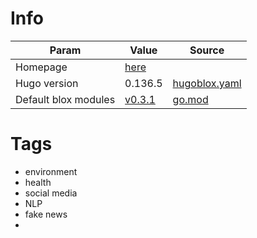 # Info

| Param | Value | Source |
|-----|------|--------|
| Homepage | [here](https://beatrice-portelli.github.io/) | |
| Hugo version | 0.136.5 | [hugoblox.yaml](hugoblox.yaml) |
| Default blox modules | [v0.3.1](https://github.com/HugoBlox/hugo-blox-builder/tree/modules/blox-tailwind/v0.3.1/modules/blox-tailwind/layouts/partials/blox) | [go.mod](go.mod) |

# Tags

- environment
- health
- social media
- NLP
- fake news
-
